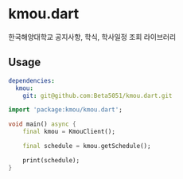 # kmou.dart
한국해양대학교 공지사항, 학식, 학사일정 조회 라이브러리

## Usage
```yaml
dependencies:
  kmou:
    git: git@github.com:Beta5051/kmou.dart.git
```

```dart
import 'package:kmou/kmou.dart';

void main() async {
    final kmou = KmouClient();

    final schedule = kmou.getSchedule();

    print(schedule);
}
```